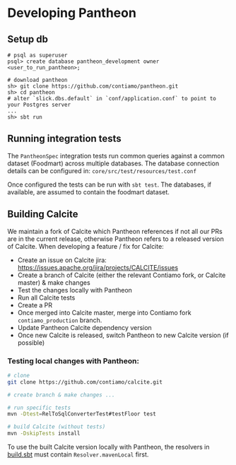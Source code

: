 # Developing Pantheon

## Setup db 
```
# psql as superuser
psql> create database pantheon_development owner <user_to_run_pantheon>;

# download pantheon
sh> git clone https://github.com/contiamo/pantheon.git
sh> cd pantheon
# alter `slick.dbs.default` in `conf/application.conf` to point to your Postgres server
...
sh> sbt run
```

## Running integration tests

The `PantheonSpec` integration tests run common queries against a common dataset
(Foodmart) across multiple databases. The database connection details can be configured in:
`core/src/test/resources/test.conf`

Once configured the tests can be run with `sbt test`.
The databases, if available, are assumed to contain the foodmart dataset.

## Building Calcite 

We maintain a fork of Calcite which Pantheon references if not all our PRs are in the current
release, otherwise Pantheon refers to a released version of Calcite.
When developing a feature / fix for Calcite:

* Create an issue on Calcite jira: <https://issues.apache.org/jira/projects/CALCITE/issues>
* Create a branch of Calcite (either the relevant Contiamo fork, or Calcite master) & make changes
* Test the changes locally with Pantheon
* Run all Calcite tests
* Create a PR 
* Once merged into Calcite master, merge into Contiamo fork `contiamo_production` branch.
* Update Pantheon Calcite dependency version
* Once new Calcite is released, switch Pantheon to new Calcite version (if possible)

### Testing local changes with Pantheon:

```bash
# clone 
git clone https://github.com/contiamo/calcite.git

# create branch & make changes ...

# run specific tests
mvn -Dtest=RelToSqlConverterTest#testFloor test

# build Calcite (without tests)
mvn -DskipTests install 

```

To use the built Calcite version locally with Pantheon, the resolvers in [build.sbt](../build.sbt)
must contain `Resolver.mavenLocal` first.


